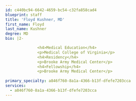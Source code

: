 ```yaml
---
id: c440bc94-6642-4659-bc54-c32fa858cad4
blueprint: staff
title: 'Floyd Kushner, MD'
first_name: Floyd
last_name: Kushner
degree: MD
bio: |2-

              <h4>Medical Education</h4>
              <p>Medical College of Virginia</p>
              <h4>Residency</h4>
              <p>Brooke Army Medical Center</p>
              <h4>Fellowship</h4>
              <p>Brooke Army Medical Center</p>
          
primary_specialty: a846f760-8a1a-4366-b13f-dfefe7203cca
services:
  - a846f760-8a1a-4366-b13f-dfefe7203cca
---
```


